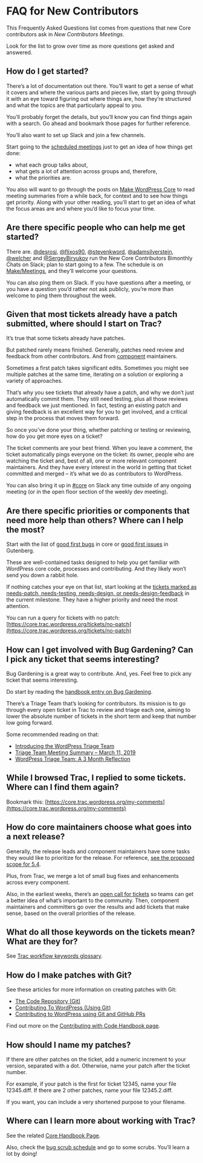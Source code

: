 # FAQ for New Contributors

This Frequently Asked Questions list comes from questions that new Core contributors ask in *New Contributors Meetings*.

Look for the list to grow over time as more questions get asked and answered.

## How do I get started?

There’s a lot of documentation out there. You’ll want to get a sense of what it covers and where the various parts and pieces live, start by going through it with an eye toward figuring out where things are, how they’re structured and what the topics are that particularly appeal to you.

You’ll probably forget the details, but you’ll know you can find things again with a search. Go ahead and bookmark those pages for further reference.

You’ll also want to set up Slack and join a few channels.

Start going to the [scheduled meetings](https://make.wordpress.org/meetings/) just to get an idea of how things get done:

*   what each group talks about,
*   what gets a lot of attention across groups and, therefore,
*   what the priorities are.

You also will want to go through the posts on [Make WordPress Core](https://make.wordpress.org/core/) to read meeting summaries from a while back, for context and to see how things get priority. Along with your other reading, you’ll start to get an idea of what the focus areas are and where you’d like to focus your time.

## Are there specific people who can help me get started?

There are. [@desrosj](https://profiles.wordpress.org/desrosj/), [@flixos90](https://profiles.wordpress.org/flixos90/), [@stevenkword](https://profiles.wordpress.org/stevenkword/), [@adamsilverstein](https://profiles.wordpress.org/adamsilverstein/), [@welcher](https://profiles.wordpress.org/welcher/) and [@SergeyBiryukov](https://profiles.wordpress.org/SergeyBiryukov/) run the New Core Contributors Bimonthly Chats on Slack; plan to start going to a few. The schedule is on [Make/Meetings](https://make.wordpress.org/meetings/), and they’ll welcome your questions.

You can also ping them on Slack. If you have questions after a meeting, or you have a question you’d rather not ask publicly, you’re more than welcome to ping them throughout the week.

## Given that most tickets already have a patch submitted, where should I start on Trac?

It’s true that some tickets already have patches.

But patched rarely means finished. Generally, patches need review and feedback from other contributors. And from [component](https://make.wordpress.org/core/components/) maintainers.

Sometimes a first patch takes significant edits. Sometimes you might see multiple patches at the same time, iterating on a solution or exploring a variety of approaches.

That’s why you see tickets that already have a patch, and why we don’t just automatically commit them. They still need testing, plus all those reviews and feedback we just mentioned. In fact, testing an existing patch and giving feedback is an excellent way for you to get involved, and a critical step in the process that moves them forward.

So once you’ve done your thing, whether patching or testing or reviewing, how do you get more eyes on a ticket?

The ticket comments are your best friend. When you leave a comment, the ticket automatically pings everyone on the ticket: its owner, people who are watching the ticket and, best of all, one or more relevant component maintainers. And they have every interest in the world in getting that ticket committed and merged – it’s what we do as contributors to WordPress.

You can also bring it up in [#core](https://wordpress.slack.com/archives/C02RQBWTW) on Slack any time outside of any ongoing meeting (or in the open floor section of the weekly dev meeting).

## Are there specific priorities or components that need more help than others? Where can I help the most?

Start with the list of [good first bugs](https://core.trac.wordpress.org/tickets/good-first-bugs) in core or [good first issues](https://github.com/WordPress/gutenberg/contribute) in Gutenberg.

These are well-contained tasks designed to help you get familiar with WordPress core code, processes and contributing. And they likely won’t send you down a rabbit hole.

If nothing catches your eye on that list, start looking at the [tickets marked as needs-patch, needs-testing, needs-design, or needs-design-feedback](https://core.trac.wordpress.org/query?status=!closed&keywords=~good-first-bug&keywords=~needs-patch&keywords=~needs-testing&keywords=~needs-design&keywords=~needs-design-feedback&group=milestone&order=priority) in the current milestone. They have a higher priority and need the most attention.

You can run a query for tickets with no patch: [https://core.trac.wordpress.org/tickets/no-patch](https://core.trac.wordpress.org/tickets/no-patch)

## How can I get involved with Bug Gardening? Can I pick any ticket that seems interesting?

Bug Gardening is a great way to contribute. And, yes. Feel free to pick any ticket that seems interesting.

Do start by reading the [handbook entry on Bug Gardening](https://make.wordpress.org/core/handbook/testing/bug-gardening/).

There’s a Triage Team that’s looking for contributors. Its mission is to go through every open ticket in Trac to review and triage each one, aiming to lower the absolute number of tickets in the short term and keep that number low going forward.

Some recommended reading on that:

*   [Introducing the WordPress Triage Team](https://make.wordpress.org/core/2019/03/01/introducing-the-wordpress-triage-team/)
*   [Triage Team Meeting Summary – March 11, 2019](https://make.wordpress.org/core/2019/03/13/triage-team-meeting-summary-march-11-2019/)
*   [WordPress Triage Team: A 3 Month Reflection](https://jonathandesrosiers.com/2019/06/wordpress-triage-team-3-month-reflection/)

## While I browsed Trac, I replied to some tickets. Where can I find them again?

Bookmark this: [https://core.trac.wordpress.org/my-comments](https://core.trac.wordpress.org/my-comments)

## How do core maintainers choose what goes into a next release?

Generally, the release leads and component maintainers have some tasks they would like to prioritize for the release. For reference, [see the proposed scope for 5.4](https://make.wordpress.org/core/2020/01/14/wordpress-5-4-planning-roundup/).

Plus, from Trac, we merge a lot of small bug fixes and enhancements across every component.

Also, in the earliest weeks, there’s an [open call for tickets](https://make.wordpress.org/core/2019/12/04/wordpress-5-4-open-call-for-tickets/) so teams can get a better idea of what’s important to the community. Then, component maintainers and committers go over the results and add tickets that make sense, based on the overall priorities of the release.

## What do all those keywords on the tickets mean? What are they for?

See [Trac workflow keywords glossary](https://make.wordpress.org/core/handbook/contribute/trac/keywords/).  

## How do I make patches with Git?

See these articles for more information on creating patches with Git:

*   [The Code Repository (Git)](https://make.wordpress.org/core/handbook/contribute/git/)
*   [Contributing To WordPress (Using Git)](http://scribu.net/wordpress/contributing-to-wordpress-using-github.html)
*   [Contributing to WordPress using Git and GitHub PRs](https://make.wordpress.org/core/handbook/contribute/git/github-pull-requests-for-code-review/)

Find out more on the [Contributing with Code Handbook page](https://make.wordpress.org/core/handbook/contribute/).

## How should I name my patches?

If there are other patches on the ticket, add a numeric increment to your version, separated with a dot. Otherwise, name your patch after the ticket number.

For example, if your patch is the first for ticket 12345, name your file 12345.diff. If there are 2 other patches, name your file 12345.2.diff.

If you want, you can include a very shortened purpose to your filename.

## Where can I learn more about working with Trac?

See the related [Core Handbook Page](https://make.wordpress.org/core/handbook/tutorials/trac/new-user-quick-start/).

Also, check the [bug scrub schedule](https://make.wordpress.org/core/2020/01/20/bug-scrub-schedule-for-5-4/) and go to some scrubs. You’ll learn a lot by doing!
